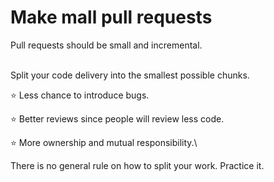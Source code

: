 # Make mall pull requests

Pull requests should be small and incremental.

\
Split your code delivery into the smallest possible chunks.

⭐ Less chance to introduce bugs.

⭐ Better reviews since people will review less code.

⭐ More ownership and mutual responsibility.\


There is no general rule on how to split your work. Practice it.
